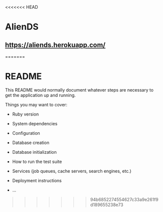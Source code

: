 <<<<<<< HEAD
# AlienDS
## https://aliends.herokuapp.com/
=======
# README

This README would normally document whatever steps are necessary to get the
application up and running.

Things you may want to cover:

* Ruby version

* System dependencies

* Configuration

* Database creation

* Database initialization

* How to run the test suite

* Services (job queues, cache servers, search engines, etc.)

* Deployment instructions

* ...
>>>>>>> 94b6852274554627c33a9e261f9d189655238e73
